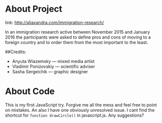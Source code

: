 # About Project

link: http://aliaxandra.com/immigration-research/

In an immigration research active between November 2015 and January 2016 the participants were asked to define pros and cons of moving to a foreign country and to  order them from the most important to the least.

##Credits:

- Anyuta Wiazemsky — mixed media artist 
- Vladimir Ponizovskiy — scientific adviser 
- Sasha Sergeichik — graphic designer

# About Code

This is my first JavaScript try. Forgive me all the mess and feel free to point on mistakes.
An also I have one obviously unresolved issue. I cant find the shortcut for `function drawCircle()` in javascript.js. Any suggestions?
